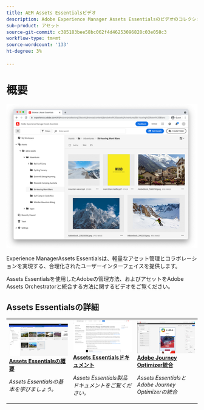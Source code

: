 ```yaml
---
title: AEM Assets Essentialsビデオ
description: Adobe Experience Manager Assets Essentialsのビデオのコレクション
sub-product: アセット
source-git-commit: c385183bee58bc062f4d46253096828c03e058c3
workflow-type: tm+mt
source-wordcount: '133'
ht-degree: 3%

---
```



# 概要

![Assets Essentials](./assets/overview/hero.png)

Experience ManagerAssets Essentialsは、軽量なアセット管理とコラボレーションを実現する、合理化されたユーザーインターフェイスを提供します。

Assets Essentialsを使用したAdobeの管理方法、およびアセットをAdobe Assets Orchestratorと統合する方法に関するビデオをご覧ください。

## Assets Essentialsの詳細

<table>
<td>
   <a href="./basics/managing.md">
   <img alt="Assets Essentialsの概要" src="./assets/overview/getting-started.png" />
   </a>
   <div>
      <a href="./basics/managing.md">
      <strong>Assets Essentialsの概要</strong>
      </a>
   </div>
   <p>
      <em>Assets Essentialsの基本を学びましょう。</em>
   </p>
</td>
<td>
   <a href="https://experienceleague.adobe.com/docs/experience-manager-assets-essentials/help/introduction.html">
   <img alt="" src="./assets/overview/assets-essentials-docs.png"/>
   </a>
   <div>
      <a href="https://experienceleague.adobe.com/docs/experience-manager-assets-essentials/help/introduction.html">
      <strong>Assets Essentialsドキュメント</strong>
      </a>
   </div>
   <p>
      <em>Assets Essentials製品ドキュメントをご覧ください。</em>
   <p>
</td>
<td>
   <a href="https://experienceleague.adobe.com/docs/journey-optimizer-learn/tutorials/create-messages/create-email-content-with-the-message-editor.html">
   <img alt="Adobe Journey Optimizer" src="./assets/overview/adobe-journey-optimizer.png" />
   </a>
   <div>
      <a href="https://experienceleague.adobe.com/docs/journey-optimizer-learn/tutorials/create-messages/create-email-content-with-the-message-editor.html">
      <strong>Adobe Journey Optimizer統合</strong>
      </a>
   </div>
   <p>
      <em>Assets EssentialsとAdobe Journey Optimizerの統合</em>
   <p>
</td>
</table>
